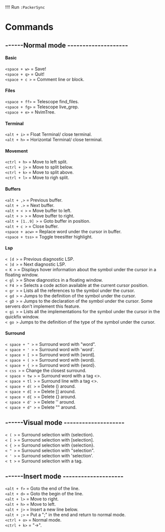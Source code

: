 ‼‼ Run `:PackerSync`  

# Commands 

## ------Normal mode --------------------
#### Basic
`<space + w>` = Save!  
`<space + q>` = Quit!  
`<space + c >` = Comment line or block.
#### Files
`<space + ff>` = Telescope find_files.   
`<space + fg>` = Telescope live_grep.   
`<space + e>`  = NvimTree.
#### Terminal
`<alt + i>` = Float Terminal/ close terminal.  
`<alt + h>` = Horizontal Terminal/ close terminal.
#### Movement
`<ctrl + h>` = Move to left split.  
`<ctrl + j>` = Move to split below.  
`<ctrl + k>` = Move to split above.  
`<ctrl + l>` = Move to righ split.
#### Buffers
`<alt + ,>` = Previous buffer.  
`<alt + .>` = Next buffer.  
`<alt + < >` = Move buffer to left.  
`<alt + > >` = Move buffer to right.  
`<alt + [1..9] >` = Goto buffer in position.  
`<alt + c >` = Close buffer.  
`<space + acw>` = Replace word under the cursor in buffer.  
`<space + tss>` = Toggle treesitter highlight.  
#### Lsp
`< [d >` = Previous diagnostic LSP.  
`< ]d >` = Next diagnostic LSP.  
`< K >` = Displays hover information about the symbol under the cursor in a floating window.  
`< gl >` = Show diagnostics in a floating window.  
`< F4 >` = Selects a code action available at the current cursor position.  
`< gr >` = Lists all the references to the symbol under the cursor.  
`< gd >` = Jumps to the definition of the symbol under the cursor.  
`< gD >` = Jumps to the declaration of the symbol under the cursor. Some servers don't implement this feature.  
`< gi >` = Lists all the implementations for the symbol under the cursor in the quickfix window.  
`< go >` Jumps to the definition of the type of the symbol under the cursor.  
#### Surround
`< space + " >` = Surround word with "word".   
`< space + ' >` = Surround word with 'word'.   
`< space + [ >` = Surround word with [word].   
`< space + ( >` = Surround word with (word).   
`< space + { >` = Surround word with {word}.   
`< css >` = Change the closest surround.    
`< space + tw >` = Surround word with a tag <>.    
`< space + tl >` = Surround line with a tag <>.    
`< space + d( >` = Delete () around.     
`< space + d[ >` = Delete [] around.     
`< space + d{ >` = Delete {} around.     
`< space + d' >` = Delete '' around.     
`< space + d" >` = Delete "" around.     
## ------Visual mode --------------------
`< ( >` = Surround selection with (selection).   
`< [ >` = Surround selection with [selection].   
`< { >` = Surround selection with {selection}.   
`< " >` = Surround selection with "selection".   
`< ' >` = Surround selection with 'selection'.   
`< t >` = Surround selection with a tag.      
## ------Insert mode --------------------
`<alt + f>` = Goto the end of the line.  
`<alt + d>` = Goto the begin of the line.  
`<alt + l>` = Move to right.  
`<alt + h>` = Move to left.  
`<alt + j>` = Insert a new line below.  
`<alt + ;>` = Put a ";" in the end and return to normal mode.  
`<ctrl + o>` = Normal mode.  
`<ctrl + k>` = "->".  
